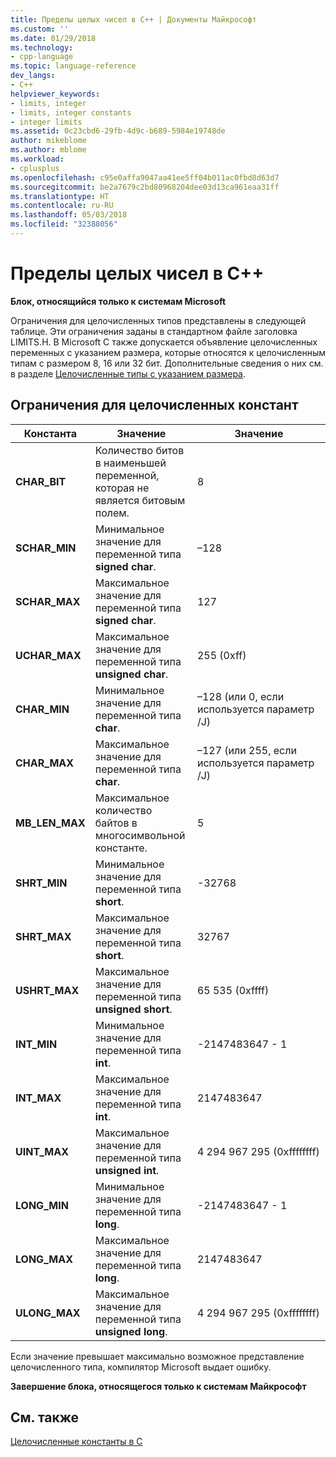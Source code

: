```yaml
---
title: Пределы целых чисел в C++ | Документы Майкрософт
ms.custom: ''
ms.date: 01/29/2018
ms.technology:
- cpp-language
ms.topic: language-reference
dev_langs:
- C++
helpviewer_keywords:
- limits, integer
- limits, integer constants
- integer limits
ms.assetid: 0c23cbd6-29fb-4d9c-b689-5984e19748de
author: mikeblome
ms.author: mblome
ms.workload:
- cplusplus
ms.openlocfilehash: c95e0affa9047aa41ee5ff04b011ac0fbd8d63d7
ms.sourcegitcommit: be2a7679c2bd80968204dee03d13ca961eaa31ff
ms.translationtype: HT
ms.contentlocale: ru-RU
ms.lasthandoff: 05/03/2018
ms.locfileid: "32388056"
---
```

# <a name="c-integer-limits"></a>Пределы целых чисел в C++

**Блок, относящийся только к системам Microsoft**

Ограничения для целочисленных типов представлены в следующей таблице. Эти ограничения заданы в стандартном файле заголовка LIMITS.H. В Microsoft C также допускается объявление целочисленных переменных с указанием размера, которые относятся к целочисленным типам с размером 8, 16 или 32 бит. Дополнительные сведения о них см. в разделе [Целочисленные типы с указанием размера](../c-language/c-sized-integer-types.md).

## <a name="limits-on-integer-constants"></a>Ограничения для целочисленных констант

|**Константа**|Значение|Значение|
|------------------|-------------|-----------|
|**CHAR_BIT**|Количество битов в наименьшей переменной, которая не является битовым полем.|8|
|**SCHAR_MIN**|Минимальное значение для переменной типа **signed char**.|–128|
|**SCHAR_MAX**|Максимальное значение для переменной типа **signed char**.|127|
|**UCHAR_MAX**|Максимальное значение для переменной типа **unsigned char**.|255 (0xff)|
|**CHAR_MIN**|Минимальное значение для переменной типа **char**.|–128 (или 0, если используется параметр /J)|
|**CHAR_MAX**|Максимальное значение для переменной типа **char**.|–127 (или 255, если используется параметр /J)|
|**MB_LEN_MAX**|Максимальное количество байтов в многосимвольной константе.|5|
|**SHRT_MIN**|Минимальное значение для переменной типа **short**.|-32768|
|**SHRT_MAX**|Максимальное значение для переменной типа **short**.|32767|
|**USHRT_MAX**|Максимальное значение для переменной типа **unsigned short**.|65 535 (0xffff)|
|**INT_MIN**|Минимальное значение для переменной типа **int**.|-2147483647 - 1|
|**INT_MAX**|Максимальное значение для переменной типа **int**.|2147483647|
|**UINT_MAX**|Максимальное значение для переменной типа **unsigned int**.|4 294 967 295 (0xffffffff)|
|**LONG_MIN**|Минимальное значение для переменной типа **long**.|-2147483647 - 1|
|**LONG_MAX**|Максимальное значение для переменной типа **long**.|2147483647|
|**ULONG_MAX**|Максимальное значение для переменной типа **unsigned long**.|4 294 967 295 (0xffffffff)|

Если значение превышает максимально возможное представление целочисленного типа, компилятор Microsoft выдает ошибку.

**Завершение блока, относящегося только к системам Майкрософт**

## <a name="see-also"></a>См. также

[Целочисленные константы в C](../c-language/c-integer-constants.md)  
